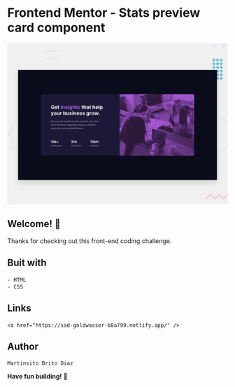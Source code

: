 # Frontend Mentor - Stats preview card component

![Design preview for the Stats preview card component coding challenge](./design/desktop-preview.jpg)

## Welcome! 👋

Thanks for checking out this front-end coding challenge.

## Buit with
    - HTML
    - CSS

## Links

    <a href="https://sad-goldwasser-b8a799.netlify.app/" />

## Author

    Martinsito Brito Diaz

**Have fun building!** 🚀
